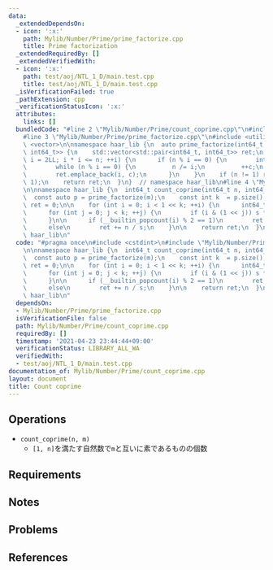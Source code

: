 ```yaml
---
data:
  _extendedDependsOn:
  - icon: ':x:'
    path: Mylib/Number/Prime/prime_factorize.cpp
    title: Prime factorization
  _extendedRequiredBy: []
  _extendedVerifiedWith:
  - icon: ':x:'
    path: test/aoj/NTL_1_D/main.test.cpp
    title: test/aoj/NTL_1_D/main.test.cpp
  _isVerificationFailed: true
  _pathExtension: cpp
  _verificationStatusIcon: ':x:'
  attributes:
    links: []
  bundledCode: "#line 2 \"Mylib/Number/Prime/count_coprime.cpp\"\n#include <cstdint>\n\
    #line 3 \"Mylib/Number/Prime/prime_factorize.cpp\"\n#include <utility>\n#include\
    \ <vector>\n\nnamespace haar_lib {\n  auto prime_factorize(int64_t n) -> std::vector<std::pair<int64_t,\
    \ int64_t>> {\n    std::vector<std::pair<int64_t, int64_t>> ret;\n    for (int64_t\
    \ i = 2LL; i * i <= n; ++i) {\n      if (n % i == 0) {\n        int64_t c = 0;\n\
    \        while (n % i == 0) {\n          n /= i;\n          ++c;\n        }\n\
    \        ret.emplace_back(i, c);\n      }\n    }\n    if (n != 1) ret.emplace_back(n,\
    \ 1);\n    return ret;\n  }\n}  // namespace haar_lib\n#line 4 \"Mylib/Number/Prime/count_coprime.cpp\"\
    \n\nnamespace haar_lib {\n  int64_t count_coprime(int64_t n, int64_t m) {\n  \
    \  const auto p = prime_factorize(m);\n    const int k  = p.size();\n\n    int64_t\
    \ ret = 0;\n\n    for (int i = 0; i < 1 << k; ++i) {\n      int64_t s = 1;\n\n\
    \      for (int j = 0; j < k; ++j) {\n        if (i & (1 << j)) s *= p[j].first;\n\
    \      }\n\n      if (__builtin_popcount(i) % 2 == 1)\n        ret -= n / s;\n\
    \      else\n        ret += n / s;\n    }\n\n    return ret;\n  }\n}  // namespace\
    \ haar_lib\n"
  code: "#pragma once\n#include <cstdint>\n#include \"Mylib/Number/Prime/prime_factorize.cpp\"\
    \n\nnamespace haar_lib {\n  int64_t count_coprime(int64_t n, int64_t m) {\n  \
    \  const auto p = prime_factorize(m);\n    const int k  = p.size();\n\n    int64_t\
    \ ret = 0;\n\n    for (int i = 0; i < 1 << k; ++i) {\n      int64_t s = 1;\n\n\
    \      for (int j = 0; j < k; ++j) {\n        if (i & (1 << j)) s *= p[j].first;\n\
    \      }\n\n      if (__builtin_popcount(i) % 2 == 1)\n        ret -= n / s;\n\
    \      else\n        ret += n / s;\n    }\n\n    return ret;\n  }\n}  // namespace\
    \ haar_lib\n"
  dependsOn:
  - Mylib/Number/Prime/prime_factorize.cpp
  isVerificationFile: false
  path: Mylib/Number/Prime/count_coprime.cpp
  requiredBy: []
  timestamp: '2021-04-23 23:44:44+09:00'
  verificationStatus: LIBRARY_ALL_WA
  verifiedWith:
  - test/aoj/NTL_1_D/main.test.cpp
documentation_of: Mylib/Number/Prime/count_coprime.cpp
layout: document
title: Count coprime
---
```


## Operations

- `count_coprime(n, m)`
	- `[1, n]`を満たす自然数で`m`と互いに素であるものの個数

## Requirements

## Notes

## Problems

## References
